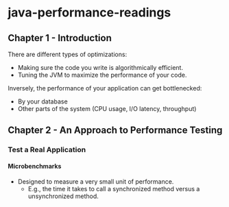 # java-performance-readings

## Chapter 1 - Introduction

There are different types of optimizations:
* Making sure the code you write is algorithmically efficient.
* Tuning the JVM to maximize the performance of your code.

Inversely, the performance of your application can get bottlenecked:
* By your database
* Other parts of the system (CPU usage, I/O latency, throughput)

## Chapter 2 - An Approach to Performance Testing

### Test a Real Application

#### Microbenchmarks
* Designed to measure a very small unit of performance.
  * E.g., the time it takes to call a synchronized method versus a unsynchronized method.
  
